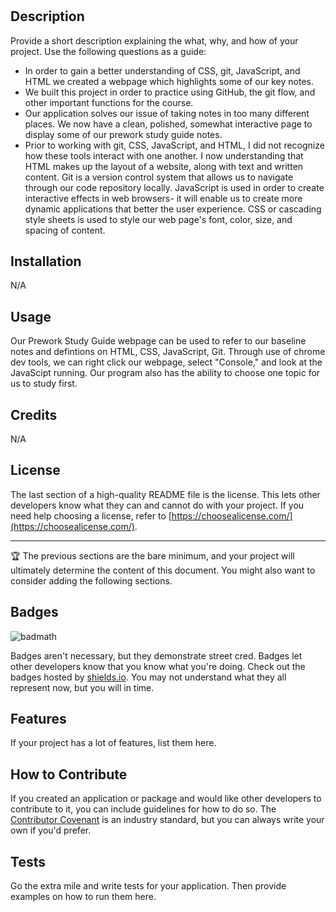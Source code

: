 # <Your-Project-Title>

## Description

Provide a short description explaining the what, why, and how of your project. Use the following questions as a guide:

- In order to gain a better understanding of CSS, git, JavaScript, and HTML we created a webpage which highlights some of our key notes. 
- We built this project in order to practice using GitHub, the git flow, and other important functions for the course. 
- Our application solves our issue of taking notes in too many different places. We now have a clean, polished, somewhat interactive page to display some of our prework study guide notes. 
- Prior to working with git, CSS, JavaScript, and HTML, I did not recognize how these tools interact with one another. I now understanding that HTML makes up the layout of a website, along with text and written content. Git is a version control system that allows us to navigate through our code repository locally. JavaScript is used in order to create interactive effects in web browsers- it will enable us to create more dynamic applications that better the user experience. CSS or cascading style sheets is used to style our web page's font, color, size, and spacing of content. 

## Installation

N/A

## Usage

Our Prework Study Guide webpage can be used to refer to our baseline notes and defintions on HTML, CSS, JavaScript, Git. Through use of chrome dev tools, we can right click our webpage, select "Console," and look at the JavaScipt running. Our program also has the ability to choose one topic for us to study first. 


## Credits

N/A

## License

The last section of a high-quality README file is the license. This lets other developers know what they can and cannot do with your project. If you need help choosing a license, refer to [https://choosealicense.com/](https://choosealicense.com/).

---

🏆 The previous sections are the bare minimum, and your project will ultimately determine the content of this document. You might also want to consider adding the following sections.

## Badges

![badmath](https://img.shields.io/github/languages/top/nielsenjared/badmath)

Badges aren't necessary, but they demonstrate street cred. Badges let other developers know that you know what you're doing. Check out the badges hosted by [shields.io](https://shields.io/). You may not understand what they all represent now, but you will in time.

## Features

If your project has a lot of features, list them here.

## How to Contribute

If you created an application or package and would like other developers to contribute to it, you can include guidelines for how to do so. The [Contributor Covenant](https://www.contributor-covenant.org/) is an industry standard, but you can always write your own if you'd prefer.

## Tests

Go the extra mile and write tests for your application. Then provide examples on how to run them here.